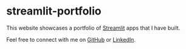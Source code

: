 # streamlit-portfolio

This website showcases a portfolio of [Streamlit](https://streamlit.io/) apps that I have built.

Feel free to connect with me on [GitHub](https://github.com/BenGravell) or [LinkedIn](https://www.linkedin.com/in/benjamin-gravell/).
